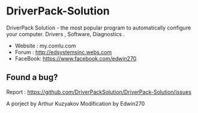 DriverPack-Solution
===================

DriverPack Solution - the most popular program to automatically configure your computer.
Drivers , Software, Diagnostics .


* Website : my.comlu.com
* Forum : http://edsystemsinc.webs.com
* FaceBook: https://www.facebook.com/edwin270



## Found a bug?

Report : https://github.com/DriverPackSolution/DriverPack-Solution/issues



A porject by Arthur Kuzyakov 
Modification by Edwin270
